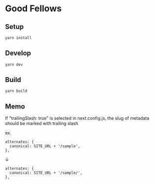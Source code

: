 # Good Fellows

## Setup

```sh
yarn install
```

## Develop

```sh
yarn dev
```

## Build

```sh
yarn build
```

## Memo

If "trailingSlash: true" is selected in next.config.js, the slug of metadata should be marked with trailing slash

ex. 
```
alternates: {
  canonical: SITE_URL + '/sample',
},
```
↓
```
alternates: {
  canonical: SITE_URL + '/sample/',
},
```